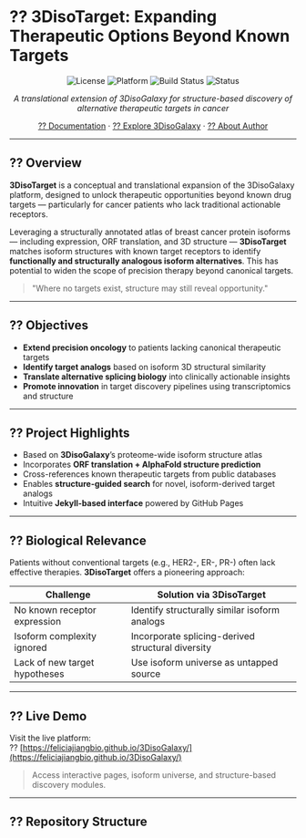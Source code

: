 # ?? 3DisoTarget: Expanding Therapeutic Options Beyond Known Targets

<div align="center">

![License](https://img.shields.io/badge/license-MIT-green.svg)
![Platform](https://img.shields.io/badge/platform-GitHub%20Pages-lightgrey.svg)
![Build Status](https://img.shields.io/badge/build-passing-brightgreen.svg)
![Status](https://img.shields.io/badge/status-alpha-blue.svg)

*A translational extension of 3DisoGalaxy for structure-based discovery of alternative therapeutic targets in cancer*

[?? Documentation](https://feliciajiangbio.github.io/3DisoGalaxy) ‧ [?? Explore 3DisoGalaxy](https://feliciajiangbio.github.io/3DisoGalaxy/) ‧ [?? About Author](https://feliciajiangbio.github.io/)

</div>

---

## ?? Overview

**3DisoTarget** is a conceptual and translational expansion of the 3DisoGalaxy platform, designed to unlock therapeutic opportunities beyond known drug targets — particularly for cancer patients who lack traditional actionable receptors.

Leveraging a structurally annotated atlas of breast cancer protein isoforms — including expression, ORF translation, and 3D structure — **3DisoTarget** matches isoform structures with known target receptors to identify **functionally and structurally analogous isoform alternatives**. This has potential to widen the scope of precision therapy beyond canonical targets.

> "Where no targets exist, structure may still reveal opportunity."

---

## ?? Objectives

- **Extend precision oncology** to patients lacking canonical therapeutic targets
- **Identify target analogs** based on isoform 3D structural similarity
- **Translate alternative splicing biology** into clinically actionable insights
- **Promote innovation** in target discovery pipelines using transcriptomics and structure

---

## ?? Project Highlights

- Based on **3DisoGalaxy**’s proteome-wide isoform structure atlas  
- Incorporates **ORF translation + AlphaFold structure prediction**  
- Cross-references known therapeutic targets from public databases  
- Enables **structure-guided search** for novel, isoform-derived target analogs  
- Intuitive **Jekyll-based interface** powered by GitHub Pages

---

## ?? Biological Relevance

Patients without conventional targets (e.g., HER2-, ER-, PR-) often lack effective therapies. **3DisoTarget** offers a pioneering approach:

| Challenge | Solution via 3DisoTarget |
|----------|--------------------------|
| No known receptor expression | Identify structurally similar isoform analogs |
| Isoform complexity ignored | Incorporate splicing-derived structural diversity |
| Lack of new target hypotheses | Use isoform universe as untapped source |

---

## ?? Live Demo

Visit the live platform:  
?? [https://feliciajiangbio.github.io/3DisoGalaxy/](https://feliciajiangbio.github.io/3DisoGalaxy/)

> Access interactive pages, isoform universe, and structure-based discovery modules.

---

## ?? Repository Structure

